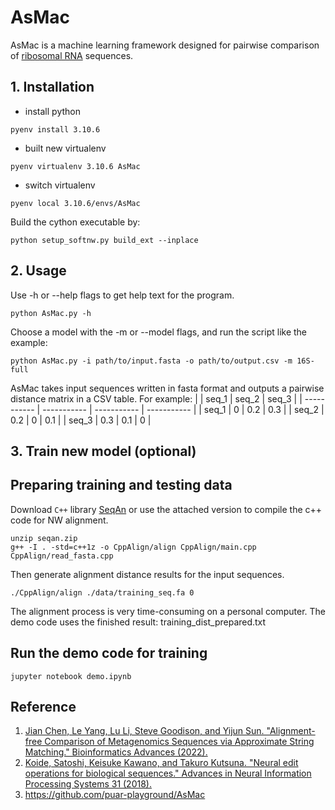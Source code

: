 # AsMac

AsMac is a machine learning framework designed for pairwise comparison of [ribosomal RNA](https://en.wikipedia.org/wiki/Ribosomal_RNA) sequences.

## 1. Installation

- install python

```
pyenv install 3.10.6
```

- built new virtualenv

```
pyenv virtualenv 3.10.6 AsMac
```

- switch virtualenv

```
pyenv local 3.10.6/envs/AsMac
```

Build the cython executable by:

```
python setup_softnw.py build_ext --inplace
```

## 2. Usage

Use -h or --help flags to get help text for the program.<br />

```
python AsMac.py -h
```

Choose a model with the -m or --model flags, and run the script like the example:

```
python AsMac.py -i path/to/input.fasta -o path/to/output.csv -m 16S-full
```

AsMac takes input sequences written in fasta format and outputs a pairwise distance matrix in a CSV table. For example:
| | seq_1 | seq_2 | seq_3 |
| ----------- | ----------- | ----------- | ----------- |
| seq_1 | 0 | 0.2 | 0.3 |
| seq_2 | 0.2 | 0 | 0.1 |
| seq_3 | 0.3 | 0.1 | 0 |

## 3. Train new model (optional)

## Preparing training and testing data

Download `C++` library [SeqAn](https://github.com/seqan/seqan) or use the attached version to compile the c++ code for NW alignment.

```
unzip seqan.zip
g++ -I . -std=c++1z -o CppAlign/align CppAlign/main.cpp CppAlign/read_fasta.cpp
```

Then generate alignment distance results for the input sequences.

```
./CppAlign/align ./data/training_seq.fa 0
```

The alignment process is very time-consuming on a personal computer. The demo code uses the finished result: training_dist_prepared.txt

## Run the demo code for training

```
jupyter notebook demo.ipynb
```

## Reference

1. [Jian Chen, Le Yang, Lu Li, Steve Goodison, and Yijun Sun. "Alignment-free Comparison of Metagenomics Sequences via Approximate String Matching." Bioinformatics Advances (2022).](https://academic.oup.com/bioinformaticsadvances/advance-article/doi/10.1093/bioadv/vbac077/6767843)<br />
2. [Koide, Satoshi, Keisuke Kawano, and Takuro Kutsuna. "Neural edit operations for biological sequences." Advances in Neural Information Processing Systems 31 (2018).](https://proceedings.neurips.cc/paper/2018/hash/d0921d442ee91b896ad95059d13df618-Abstract.html)
3. https://github.com/puar-playground/AsMac
